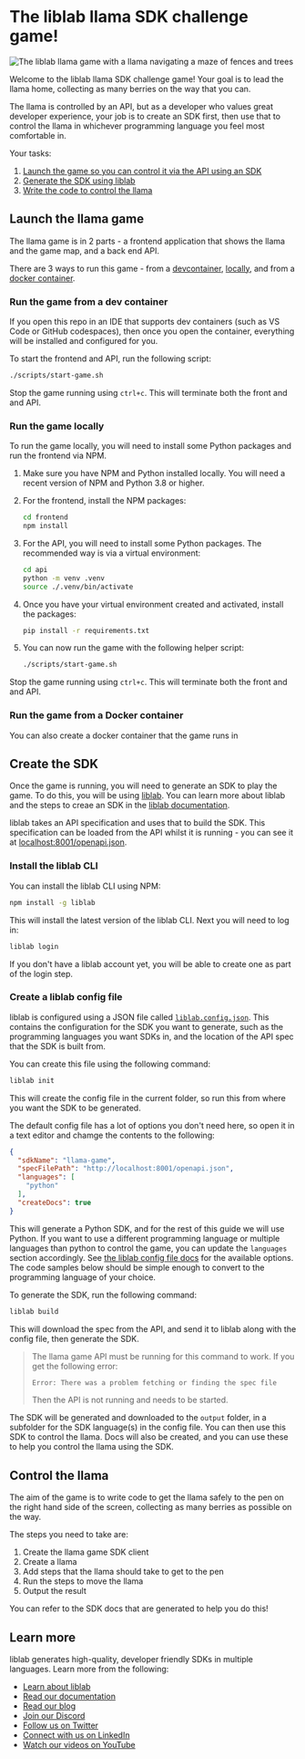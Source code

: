 # The liblab llama SDK challenge game!

![The liblab llama game with a llama navigating a maze of fences and trees]()

Welcome to the liblab llama SDK challenge game! Your goal is to lead the llama home, collecting as many berries on the way that you can.

The llama is controlled by an API, but as a developer who values great developer experience, your job is to create an SDK first, then use that to control the llama in whichever programming language you feel most comfortable in.

Your tasks:

1. [Launch the game so you can control it via the API using an SDK](#launch-the-llama-game)
1. [Generate the SDK using liblab](#create-the-sdk)
1. [Write the code to control the llama](#control-the-llama)

## Launch the llama game

The llama game is in 2 parts - a frontend application that shows the llama and the game map, and a back end API.

There are 3 ways to run this game - from a [devcontainer](#run-the-game-from-a-dev-container), [locally](#run-the-game-locally), and from a [docker container](#run-the-game-from-a-docker-container).

### Run the game from a dev container

If you open this repo in an IDE that supports dev containers (such as VS Code or GitHub codespaces), then once you open the container, everything will be installed and configured for you.

To start the frontend and API, run the following script:

```bash
./scripts/start-game.sh
```

Stop the game running using `ctrl+c`. This will terminate both the front and and API.

### Run the game locally

To run the game locally, you will need to install some Python packages and run the frontend via NPM.

1. Make sure you have NPM and Python installed locally. You will need a recent version of NPM and Python 3.8 or higher.
1. For the frontend, install the NPM packages:

    ```bash
    cd frontend
    npm install
    ```
1. For the API, you will need to install some Python packages. The recommended way is via a virtual environment:

    ```bash
    cd api
    python -m venv .venv
    source ./.venv/bin/activate
    ```

1. Once you have your virtual environment created and activated, install the packages:

    ```bash
    pip install -r requirements.txt
    ```

1. You can now run the game with the following helper script:

    ```bash
    ./scripts/start-game.sh
    ```

Stop the game running using `ctrl+c`. This will terminate both the front and and API.

### Run the game from a Docker container

You can also create a docker container that the game runs in




## Create the SDK

Once the game is running, you will need to generate an SDK to play the game. To do this, you will be using [liblab](https://liblab.com). You can learn more about liblab and the steps to creae an SDK in the [liblab documentation](https://developers.liblab.com).

liblab takes an API specification and uses that to build the SDK. This specification can be loaded from the API whilst it is running - you can see it at [localhost:8001/openapi.json](http://localhost:8001/openapi.json).

### Install the liblab CLI

You can install the liblab CLI using NPM:

```bash
npm install -g liblab
```

This will install the latest version of the liblab CLI. Next you will need to log in:

```bash
liblab login
```

If you don't have a liblab account yet, you will be able to create one as part of the login step.

### Create a liblab config file

liblab is configured using a JSON file called [`liblab.config.json`](https://developers.liblab.com/cli/config-file-overview/). This contains the configuration for the SDK you want to generate, such as the programming languages you want SDKs in, and the location of the API spec that the SDK is built from.

You can create this file using the following command:

```bash
liblab init
```

This will create the config file in the current folder, so run this from where you want the SDK to be generated.

The default config file has a lot of options you don't need here, so open it in a text editor and chamge the contents to the following:

```json
{
  "sdkName": "llama-game",
  "specFilePath": "http://localhost:8001/openapi.json",
  "languages": [
    "python"
  ],
  "createDocs": true
}
```

This will generate a Python SDK, and for the rest of this guide we will use Python. If you want to use a different programming language or multiple languages than python to control the game, you can update the `languages` section accordingly. See [the liblab config file docs](https://developers.liblab.com/reference/language-support/) for the available options. The code samples below should be simple enough to convert to the programming language of your choice.

To generate the SDK, run the following command:

```bash
liblab build
```

This will download the spec from the API, and send it to liblab along with the config file, then generate the SDK.

> The llama game API must be running for this command to work. If you get the following error: 
>
> ```bash
> Error: There was a problem fetching or finding the spec file
> ```
>
> Then the API is not running and needs to be started.

The SDK will be generated and downloaded to the `output` folder, in a subfolder for the SDK language(s) in the config file. You can then use this SDK to control the llama. Docs will also be created, and you can use these to help you control the llama using the SDK.

## Control the llama

The aim of the game is to write code to get the llama safely to the pen on the right hand side of the screen, collecting as many berries as possible on the way.

The steps you need to take are:

1. Create the llama game SDK client
1. Create a llama
1. Add steps that the llama should take to get to the pen
1. Run the steps to move the llama
1. Output the result

You can refer to the SDK docs that are generated to help you do this!

## Learn more

liblab generates high-quality, developer friendly SDKs in multiple languages. Learn more from the following:

- [Learn about liblab](https://liblab.com)
- [Read our documentation](https://developers.liblab.com)
- [Read our blog](https://blog.liblab.com)
- [Join our Discord](https://discord.gg/F8aECHbRkV)
- [Follow us on Twitter](https://twitter.com/liblaber)
- [Connect with us on LinkedIn](https://www.linkedin.com/company/liblaber)
- [Watch our videos on YouTube](https://youtube.com/@liblaber)
